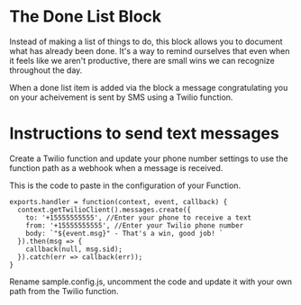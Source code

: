# The Done List Block

Instead of making a list of things to do, this block allows you to document what has already been done. It's a way to remind ourselves that even when it feels like we aren't productive, there are small wins we can recognize throughout the day.

When a done list item is added via the block a message congratulating you on your acheivement is sent by SMS using a Twilio function.


# Instructions to send text messages
Create a Twilio function and update your phone number settings to use the function path as a webhook when a message is received.

This is the code to paste in the configuration of your Function.
```
exports.handler = function(context, event, callback) {
  context.getTwilioClient().messages.create({
    to: '+15555555555', //Enter your phone to receive a text
    from: '+15555555555', //Enter your Twilio phone number
    body: `"${event.msg}" - That's a win, good job! `
  }).then(msg => {
    callback(null, msg.sid);
  }).catch(err => callback(err));
}
```

Rename sample.config.js, uncomment the code and update it with your own path from the Twilio function.